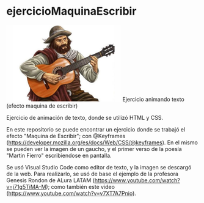 # ejercicioMaquinaEscribir
<img width=300 height= 200 src="https://github.com/Pedro410Ar/ejercicioMaquinaEscribir/blob/master/martin.jpg"/>
Ejercicio animando texto (efecto maquina de escribir)



Ejercicio de animación de texto, donde se utilizó HTML y CSS.

En este repositorio se puede encontrar un ejercicio donde se trabajó el efecto "Maquina de Escribir"; con @Keyframes (https://developer.mozilla.org/es/docs/Web/CSS/@keyframes). 
En el mismo se pueden ver la imagen de un gaucho, y el primer verso de la poesía "Martin Fierro" escribiendose en pantalla. 

Se usó Visual Studio Code como editor de texto, y la imagen se descargó de la web. 
Para realizarlo, se usó de base el ejemplo de la profesora Genesis Rondon de ALura LATAM (https://www.youtube.com/watch?v=j71g5TiMA-M); como también este video (https://www.youtube.com/watch?v=v7XT7A7Pnio).

